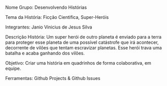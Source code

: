 Nome Grupo: Desenvolvendo Histórias

Tema da História: Ficção Cientifica, Super-Heróis

Integrantes: Janio Vinicius de Jesus Silva

Descrição História: Um super herói de outro planeta é enviado para a terra para proteger esse planeta de uma possível catástrofe que irá acontecer, decorrente de vilões que tentam escravizar planetas. Esse herói trava uma batalha e acaba ganhando dos vilões.

Objetivo: Criar uma história em quadrinhos de forma colaborativa, em equipe.

Ferramentas: Github Projects & Github Issues
